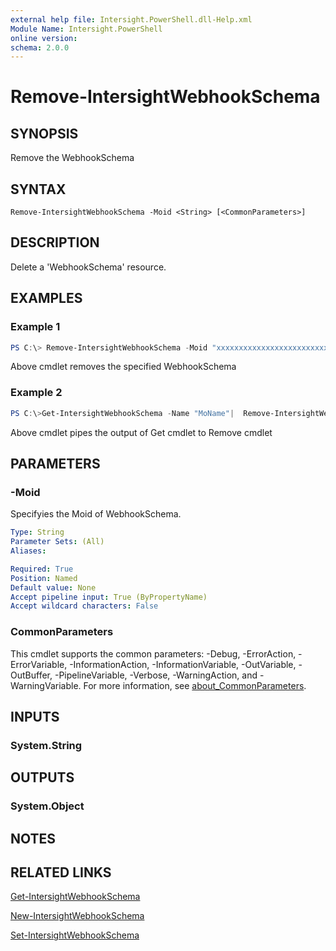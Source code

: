 ```yaml
---
external help file: Intersight.PowerShell.dll-Help.xml
Module Name: Intersight.PowerShell
online version:
schema: 2.0.0
---
```


# Remove-IntersightWebhookSchema

## SYNOPSIS
Remove the WebhookSchema

## SYNTAX

```
Remove-IntersightWebhookSchema -Moid <String> [<CommonParameters>]
```

## DESCRIPTION
Delete a &apos;WebhookSchema&apos; resource.

## EXAMPLES

### Example 1
```powershell
PS C:\> Remove-IntersightWebhookSchema -Moid "xxxxxxxxxxxxxxxxxxxxxxxxxxx"
```
Above cmdlet removes the specified WebhookSchema 

### Example 2
```powershell
PS C:\>Get-IntersightWebhookSchema -Name "MoName"|  Remove-IntersightWebhookSchema
```
Above cmdlet pipes the output of Get cmdlet to Remove cmdlet

## PARAMETERS

### -Moid
Specifyies the Moid of WebhookSchema.

```yaml
Type: String
Parameter Sets: (All)
Aliases:

Required: True
Position: Named
Default value: None
Accept pipeline input: True (ByPropertyName)
Accept wildcard characters: False
```

### CommonParameters
This cmdlet supports the common parameters: -Debug, -ErrorAction, -ErrorVariable, -InformationAction, -InformationVariable, -OutVariable, -OutBuffer, -PipelineVariable, -Verbose, -WarningAction, and -WarningVariable. For more information, see [about_CommonParameters](http://go.microsoft.com/fwlink/?LinkID=113216).

## INPUTS

### System.String

## OUTPUTS

### System.Object
## NOTES

## RELATED LINKS

[Get-IntersightWebhookSchema](./Get-IntersightWebhookSchema.md)

[New-IntersightWebhookSchema](./New-IntersightWebhookSchema.md)

[Set-IntersightWebhookSchema](./Set-IntersightWebhookSchema.md)

